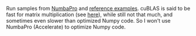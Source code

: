 Run samples from [NumbaPro](https://docs.continuum.io/numbapro/index-archived#getting-started) and [reference examples](https://github.com/ContinuumIO/numbapro-examples). cuBLAS is said to be fast for matrix multiplication (see [here](https://github.com/ContinuumIO/numbapro-examples/tree/master/cublas)), while still not that much, and sometimes even slower than optimized Numpy code. So I won't use NumbaPro (Accelerate) to optimize Numpy code.

